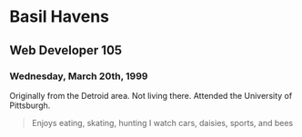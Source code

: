 # Basil Havens  

## Web Developer 105  

### Wednesday, March 20th, 1999  

Originally from the Detroid area. Not living there. Attended the University of Pittsburgh.  

> Enjoys eating, skating, hunting
> I watch cars, daisies, sports, and bees
